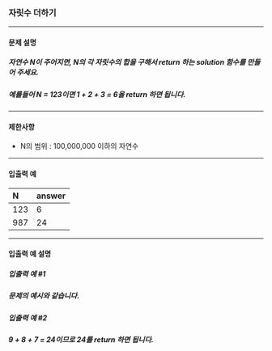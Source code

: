 
### 자릿수 더하기

***

#### 문제 설명
##### 자연수 N이 주어지면, N의 각 자릿수의 합을 구해서 return 하는 solution 함수를 만들어 주세요.
##### 예를들어 N = 123이면 1 + 2 + 3 = 6을 return 하면 됩니다.

***

#### 제한사항
* N의 범위 : 100,000,000 이하의 자연수

***

#### 입출력 예
N	  |answer|
|:--|:--
123 |	6    |
987 |	24   |

***

#### 입출력 예 설명
##### 입출력 예 #1
##### 문제의 예시와 같습니다.

##### 입출력 예 #2
##### 9 + 8 + 7 = 24이므로 24를 return 하면 됩니다.
